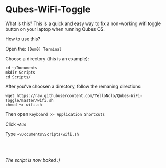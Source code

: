 # Qubes-WiFi-Toggle

What is this?
This is a quick and easy way to fix a non-working wifi toggle button on your laptop when running Qubes OS.

How to use this?

Open the: ``` [Dom0] Terminal ```

Choose a directory (this is an example):
``` 
cd ~/Documents
mkdir Scripts
cd Scripts/
```

After you've choosen a directory, follow the remaning directions:
``` 
wget https://raw.githubusercontent.com/YelloNolo/Qubes-WiFi-Toggle/master/wifi.sh
chmod +x wifi.sh 
```

Then open ``` Keyboard >> Application Shortcuts ```

Click ``` +Add ```

Type ``` ~\Documents\Scripts\wifi.sh ```

<br><br><br>
<i>The script is now baked :)</i>
